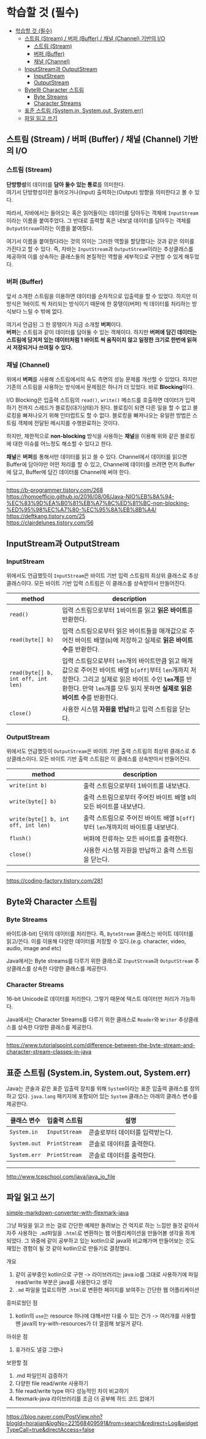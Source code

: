 # 학습할 것 (필수)

- [학습할 것 (필수)](#학습할-것-필수)
  - [스트림 (Stream) / 버퍼 (Buffer) / 채널 (Channel) 기반의 I/O](#스트림-stream--버퍼-buffer--채널-channel-기반의-io)
    - [스트림 (Stream)](#스트림-stream)
    - [버퍼 (Buffer)](#버퍼-buffer)
    - [채널 (Channel)](#채널-channel)
  - [InputStream과 OutputStream](#inputstream과-outputstream)
    - [InputStream](#inputstream)
    - [OutputStream](#outputstream)
  - [Byte와 Character 스트림](#byte와-character-스트림)
    - [Byte Streams](#byte-streams)
    - [Character Streams](#character-streams)
  - [표준 스트림 (System.in, System.out, System.err)](#표준-스트림-systemin-systemout-systemerr)
  - [파일 읽고 쓰기](#파일-읽고-쓰기)

## 스트림 (Stream) / 버퍼 (Buffer) / 채널 (Channel) 기반의 I/O

### 스트림 (Stream)

**단방향성**의 데이터를 **담아 둘수 있는 통로**를 의미한다. \
여기서 단방향성이란 들어오거나(Input) 출력하는(Output) 방향을 의미한다고 볼 수 있다.

따라서, 자바에서는 들어오는 혹은 읽어들이는 데이터를 담아두는 객체에 `InputStream`이라는 이름을 붙여주었다. 그 반대로 출력할 혹은 내보낼 데이터를 담아두는 객체를 `OutputStream`이라는 이름을 붙여줬다.

여기서 이름을 붙여줬다라는 것의 의미는 그러한 역할을 할당했다는 것과 같은 의미를 가진다고 할 수 있다. 즉, 자바는 `InputStream`과 `OutputStream`이라는 추상클래스를 제공하여 이를 상속하는 클래스들의 본질적인 역할을 세부적으로 구현할 수 있게 해두었다.

### 버퍼 (Buffer)

앞서 소개한 스트림을 이용하면 데이터를 순차적으로 입출력을 할 수 있었다. 하지만 이 방식은 1바이트 씩 처리되는 방식이기 때문에 한 뭉탱이(버퍼) 씩 데이터를 처리하는 방식보다 느릴 수 밖에 없다.

여기서 언급된 그 한 뭉탱이가 지금 소개할 **버퍼**이다. \
**버퍼**는 스트림과 같이 데이터를 담아둘 수 있는 객체이다. 하지만 **버퍼에 담긴 데이터는 스트림에 담겨저 있는 데이터처럼 1 바이트 씩 움직이지 않고 일정한 크기로 한번에 읽혀서 저장되거나 쓰여질 수 있다.**

### 채널 (Channel)

위에서 **버퍼**를 사용해 스트림에서의 속도 측면의 성능 문제를 개선할 수 있었다. 하지만 기존의 스트림을 사용하는 방식에서 문제점은 하나가 더 있었다. 바로 **Blocking**이다.

I/O Blocking은 입출력 스트림의 `read()`, `write()` 메소드를 호출하면 데이터가 입력하기 전까지 스레드가 블로킹(대기상태)가 된다. 블로킹이 되면 다른 일을 할 수 없고 블로킹을 빠져나오기 위해 인터럽트도 할 수 없다. 블로킹을 빠져나오는 유일한 방법은 스트림 객체에 전달된 메시지를 수행완료하는 것이다.

하지만, 제한적으로 **non-blocking** 방식을 사용하는 **채널**을 이용해 위와 같은 블로킹에 대한 이슈를 어느정도 해소할 수 있다고 한다.

**채널**은 **버퍼**를 통해서만 데이터를 읽고 쓸 수 있다. Channel에서 데이터를 읽으면 Buffer에 담아야만 어떤 처리를 할 수 있고, Channel에 데이터를 쓰려면 먼저 Buffer에 담고, Buffer에 담긴 데이터를 Channel에 써야 한다.

---
https://b-programmer.tistory.com/268 \
https://homoefficio.github.io/2016/08/06/Java-NIO%EB%8A%94-%EC%83%9D%EA%B0%81%EB%A7%8C%ED%81%BC-non-blocking-%ED%95%98%EC%A7%80-%EC%95%8A%EB%8B%A4/ \
https://deftkang.tistory.com/25 \
https://clairdelunes.tistory.com/56

## InputStream과 OutputStream

### InputStream

위에서도 언급했듯이 `InputStream`은 바이트 기반 입력 스트림의 최상위 클래스로 추상클래스이다. 모든 바이트 기반 입력 스트림은 이 클래스를 상속받아서 만들어진다.

| method | description |
|---|---|
| `read()` | 입력 스트림으로부터 1바이트를 읽고 **읽은 바이트**를 반환한다. |
| `read(byte[] b)` | 입력 스트림으로부터 읽은 바이트들을 매개값으로 주어진 바이트 배열(`b`)에 저장하고 실제로 **읽은 바이트 수**를 반환한다. |
| `read(byte[] b, int off, int len)` | 입력 스트림으로부터 `len`개의 바이트만큼 읽고 매개값으로 주어진 바이트 배열 `b[off]`부터 `len`개까지 저장한다. 그리고 실제로 읽은 바이트 수인 **`len`개**를 반환한다. 만약 `len`개를 모두 읽지 못하면 **실제로 읽은 바이트 수**를 반환한다. |
| `close()` | 사용한 시스템 **자원을 반납**하고 입력 스트림을 닫는다. |

### OutputStream

위에서도 언급했듯이 `OutputStream`은 바이트 기반 출력 스트림의 최상위 클래스로 추상클래스이다. 모든 바이트 기반 출력 스트림은 이 클래스를 상속받아서 만들어진다.

| method | description |
|---|---|
| `write(int b)` | 출력 스트림으로부터 1바이트를 내보낸다. |
| `write(byte[] b)` | 출력 스트림으로부터 주어진 바이트 배열 `b`의 모든 바이트를 내보낸다. |
| `write(byte[] b, int off, int len)` | 출력 스트림으로 주어진 바이트 배열 `b[off]`부터 `len`개까지의 바이트를 내보낸다. |
| `flush()` | 버퍼에 잔류하는 모든 바이트를 출력한다. |
| `close()` | 사용한 시스템 자원을 반납하고 출력 스트림을 닫는다. |

---
https://coding-factory.tistory.com/281

## Byte와 Character 스트림

### Byte Streams

바이트(8-bit) 단위의 데이터를 처리한다. 즉, `ByteStream` 클래스는 바이트 데이터를 읽고/쓴다. 이를 이용해 다양한 데이터를 저장할 수 있다.(e.g. character, video, audio, image and etc)

Java에서는 Byte streams를 다루기 위한 클래스로 `InputStream`과 `OutputStream` 추상클래스를 상속한 다양한 클래스를 제공한다.

### Character Streams

16-bit Unicode로 데이터를 처리한다. 그렇기 때문에 텍스트 데이터만 처리가 가능하다.

Java에서는 Character Streams를 다루기 위한 클래스로 `Reader`와 `Writer` 추상클래스를 상속한 다양한 클래스를 제공한다.

---
https://www.tutorialspoint.com/difference-between-the-byte-stream-and-character-stream-classes-in-java

## 표준 스트림 (System.in, System.out, System.err)

Java는 콘솔과 같은 표준 입출력 장치를 위해 `System`이라는 표준 입출력 클래스를 정의하고 있다. `java.lang` 패키지에 포함되어 있는 `System` 클래스는 아래의 클래스 변수를 제공한다.

| 클래스 변수 | 입출력 스트림 | 설명 |
|---|---|---|
| `System.in` | `InputStream` | 콘솔로부터 데이터를 입력받는다. |
| `System.out` | `PrintStream` | 콘솔로 데이터를 출력한다. |
| `System.err` | `PrintStream` | 콘솔로 데이터를 출력한다. |

---
http://www.tcpschool.com/java/java_io_file

## 파일 읽고 쓰기

[simple-markdown-converter-with-flexmark-java](https://github.com/kjw217/simple-markdown-converter-with-flexmark-java)

그냥 파일을 읽고 쓰는 걸로 간단한 예제만 돌려보는 건 억지로 하는 느낌만 들것 같아서 자주 사용하는 `.md`파일을 `.html`로 변환하는 웹 어플리케이션을 만들어볼 생각을 하게 되었다. 그 와중에 같이 공부하고 있는 kotlin으로 java와 비교해가며 만들어보는 것도 재밌는 경험이 될 것 같아 kotlin으로 만들기로 결정했다.

개요

1. 같이 공부중인 kotlin으로 구현 -> 라이브러리는 java.io를 그대로 사용하기에 파일 read/write 부분은 java를 사용한다고 생각
2. `.md` 파일을 업로드하면 `.html`로 변환한 페이지를 보여주는 간단한 웹 어플리케이션

흥미로웠던 점

1. kotlin의 `use`는 resource 하나에 대해서만 다룰 수 있는 건가 -> 여러개를 사용할 땐 java의 try-with-resources가 더 깔끔해 보일거 같다.

아쉬운 점

1. 휴가라도 낼걸 그랬나

보완할 점

1. .md 파일인지 검증하기
2. 다양한 file read/write 사용하기
3. file read/write type 마다 성능적인 차이 비교하기
4. flexmark-java 라이브러리를 조금 더 공부해 하드 코드 없애기

---
https://blog.naver.com/PostView.nhn?blogId=horajjan&logNo=221568409591&from=search&redirect=Log&widgetTypeCall=true&directAccess=false
